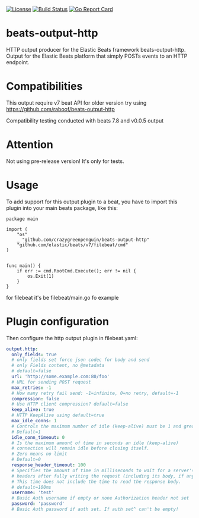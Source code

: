[![License](http://img.shields.io/badge/license-mit-blue.svg)](https://raw.githubusercontent.com/crazygreenpenguin/beats-output-http/master/LICENSE)
[![Build Status](https://travis-ci.org/crazygreenpenguin/beats-output-http.svg?branch=master)](https://travis-ci.com/crazygreenpenguin/beats-output-http)
[![Go Report Card](https://goreportcard.com/badge/github.com/crazygreenpenguin/beats-output-http)](https://goreportcard.com/report/github.com/crazygreenpenguin/beats-output-http)
# beats-output-http
HTTP output producer for the Elastic Beats framework
beats-output-http. Output for the Elastic Beats platform that simply
POSTs events to an HTTP endpoint.

Compatibilities
=====
This output require v7 beat API for older version try using https://github.com/raboof/beats-output-http

Compatibility testing conducted with beats 7.8 and v0.0.5 output

Attention
=====

Not using pre-release version! It's only for tests.

Usage
=====

To add support for this output plugin to a beat, you
have to import this plugin into your main beats package,
like this:

```
package main

import (
	"os"
	_ "github.com/crazygreenpenguin/beats-output-http"
	"github.com/elastic/beats/v7/filebeat/cmd"
)


func main() {
	if err := cmd.RootCmd.Execute(); err != nil {
		os.Exit(1)
	}
}
```
for filebeat it's be filebeat/main.go fo example

Plugin configuration
=====

Then configure the http output plugin in filebeat.yaml:

```yaml
output.http:
  only_fields: true
  # only fields set force json codec for body and send
  # only Fields content, no @metadata
  # default=false
  url: 'http://some.example.com:80/foo'
  # URL for sending POST request
  max_retries: -1
  # How many retry fail send: -1=infinite, 0=no retry, default=-1
  compression: false
  # Use HTTP client compression? default=false
  keep_alive: true
  # HTTP KeepAlive using default=true
  max_idle_conns: 1
  # Controls the maximum number of idle (keep-alive) must be 1 and greater
  # Default=1
  idle_conn_timeout: 0
  # Is the maximum amount of time in seconds an idle (keep-alive)
  # connection will remain idle before closing itself.
  # Zero means no limit
  # Default=0
  response_header_timeout: 100
  # Specifies the amount of time in milliseconds to wait for a server's response
  # headers after fully writing the request (including its body, if any).
  # This time does not include the time to read the response body.
  # default=100ms
  username: 'test'
  # Basic Auth username if empty or none Authorization header not set
  password: 'password'
  # Basic Auth password if auth set. If auth set^ can't be empty!
```
